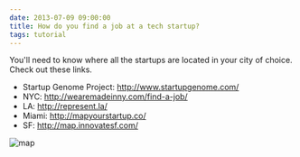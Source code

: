 ```yaml
---
date: 2013-07-09 09:00:00
title: How do you find a job at a tech startup? 
tags: tutorial
---
```


You'll need to know where all the startups are located in your city of choice. Check out these links.
<ul>
    <li>Startup Genome Project: <a href="http://www.startupgenome.com/">http://www.startupgenome.com/</a></li>
    <li>NYC: <a href="http://wearemadeinny.com/find-a-job/">http://wearemadeinny.com/find-a-job/</a></li>
    <li>LA: <a href="http://represent.la/">http://represent.la/</a></li>
    <li>Miami: <a href="http://mapyourstartup.co/">http://mapyourstartup.co/</a></li>
    <li>SF: <a href="http://map.innovatesf.com/">http://map.innovatesf.com/</a></li>
</ul>

![map](http://tctechcrunch2011.files.wordpress.com/2012/12/us-tech-map.jpg?w=640&amp;h=369)
